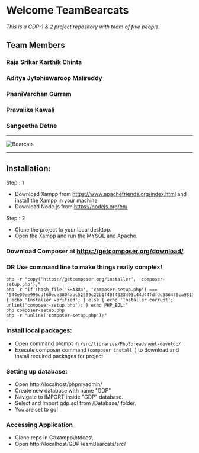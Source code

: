 # Welcome TeamBearcats
_This is a GDP-1 &amp; 2 project repository with team of five people._
## Team Members
### Raja Srikar Karthik Chinta
### Aditya Jytohiswaroop Malireddy 
### PhaniVardhan Gurram
### Pravalika Kawali
### Sangeetha Detne
***
![Bearcats](https://github.com/crskarthik/TeamBearcats/blob/master/Images/bearcat.jpg)
***
## Installation:
Step : 1
* Download Xampp from https://www.apachefriends.org/index.html and install the Xampp in your machine
* Download Node.js from https://nodejs.org/en/

Step : 2
* Clone the project to your local desktop.
* Open the Xampp and run the MYSQL and Apache.



### Download Composer at https://getcomposer.org/download/
### OR Use command line to make things really complex!
```CLI
php -r "copy('https://getcomposer.org/installer', 'composer-setup.php');"
php -r "if (hash_file('SHA384', 'composer-setup.php') === '544e09ee996cdf60ece3804abc52599c22b1f40f4323403c44d44fdfdd586475ca9813a858088ffbc1f233e9b180f061') { echo 'Installer verified'; } else { echo 'Installer corrupt'; unlink('composer-setup.php'); } echo PHP_EOL;"
php composer-setup.php
php -r "unlink('composer-setup.php');"
```
### Install local packages:
* Open command prompt in ```/src/libraries/PhpSpreadsheet-develop/```
* Execute composer command (```composer install ```) to download and install required packages for project.
### Setting up database:
* Open http://localhost/phpmyadmin/
* Create new database with name "GDP"
* Navigate to IMPORT inside "GDP" database.
* Select and Import gdp.sql from /Database/ folder.
* You are set to go!
### Accessing Application
* Clone repo in C:\xampp\htdocs\
* Open http://localhost/GDPTeamBearcats/src/
